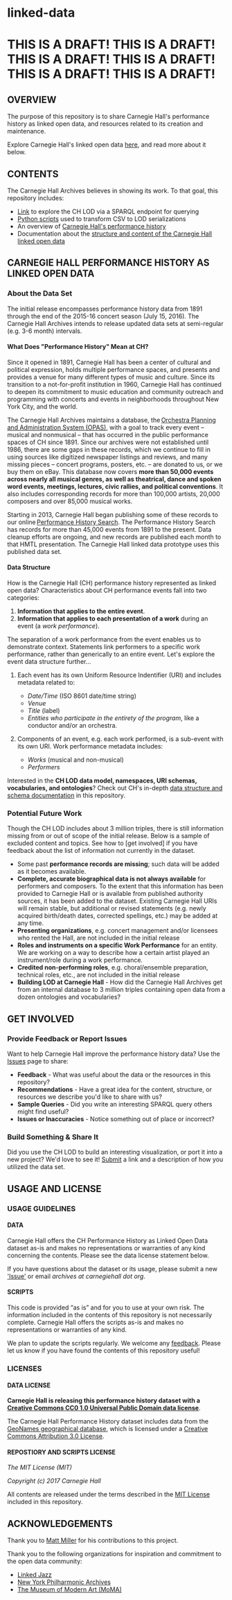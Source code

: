# linked-data
# THIS IS A DRAFT! THIS IS A DRAFT! THIS IS A DRAFT! THIS IS A DRAFT! THIS IS A DRAFT! THIS IS A DRAFT! 

## OVERVIEW

The purpose of this repository is to share Carnegie Hall's performance history as linked open data, and resources related to its creation and maintenance. 

Explore Carnegie Hall's linked open data [here](http://data.carnegiehall.org), and read more about it below.

## CONTENTS

The Carnegie Hall Archives believes in showing its work. To that goal, this repository includes:
- [Link](http://data.carnegiehall.org) to explore the CH LOD via a SPARQL endpoint for querying
- [Python scripts](/scripts/scripts-overview.md) used to transform CSV to LOD serializations
- An overview of [Carnegie Hall's performance history](#carnegie-hall-performance-history-as-linked-open-data)
- Documentation about the [structure and content of the Carnegie Hall linked open data](/data-structure.md)

## CARNEGIE HALL PERFORMANCE HISTORY AS LINKED OPEN DATA

### About the Data Set
The initial release encompasses performance history data from 1891 through the end of the 2015-16 concert season (July 15, 2016). The Carnegie Hall Archives intends to release updated data sets at semi-regular (e.g. 3-6 month) intervals.

#### What Does "Performance History" Mean at CH?

Since it opened in 1891, Carnegie Hall has been a center of cultural and political expression, holds multiple performance spaces, and presents and provides a venue for many different types of music and culture. Since its transition to a not-for-profit institution in 1960, Carnegie Hall has continued to deepen its commitment to music education and community outreach and programming with concerts and events in neighborhoods throughout New York City, and the world.

The Carnegie Hall Archives maintains a database, the [Orchestra Planning and Administration System (OPAS)](http://fineartssoftware.com/), with a goal to track every event – musical and nonmusical – that has occurred in the public performance spaces of CH since 1891. Since our archives were not established until 1986, there are some gaps in these records, which we continue to fill in using sources like digitized newspaper listings and reviews, and many missing pieces – concert programs, posters, etc. – are donated to us, or we buy them on eBay. This database now covers **more than 50,000 events across nearly all musical genres, as well as theatrical, dance and spoken word events, meetings, lectures, civic rallies, and political conventions**. It also includes corresponding records for more than 100,000 artists, 20,000 composers and over 85,000 musical works.

Starting in 2013, Carnegie Hall began publishing some of these records to our online [Performance History Search](https://www.carnegiehall.org/PerformanceHistorySearch/). The Performance History Search has records for more than 45,000 events from 1891 to the present. Data cleanup efforts are ongoing, and new records are published each month to that HMTL presentation. The Carnegie Hall linked data prototype uses this published data set.

#### Data Structure

How is the Carnegie Hall (CH) performance history represented as linked open data? Characteristics about CH performance events fall into two categories:
1. **Information that applies to the entire event**.
2. **Information that applies to each presentation of a work** during an event (a *work performance*). 

The separation of a work performance from the event enables us to demonstrate context. Statements link performers to a specific work performance, rather than generically to an entire event. Let's explore the event data structure further... 

1. Each event has its own Uniform Resource Indentifier (URI) and includes metadata related to: 
      - *Date/Time* (ISO 8601 date/time string) 
      - *Venue* 
      - *Title* (label) 
      - *Entities who participate in the entirety of the program*, like a conductor and/or an orchestra.

2. Components of an event, e.g. each work performed, is a sub-event with its own URI. Work performance metadata includes:
      - *Works* (musical and non-musical)
      - *Performers* 

Interested in the **CH LOD data model, namespaces, URI schemas, vocabularies, and ontologies**? Check out CH's in-depth [data structure and schema documentation](/data-structure.md) in this repository.

### Potential Future Work

Though the CH LOD includes about 3 million triples, there is still information missing from or out of scope of the initial release. Below is a sample of excluded content and topics. See how to [get involved] if you have feedback about the list of information not currently in the dataset.

- Some past **performance records are missing**; such data will be added as it becomes available. 
- **Complete, accurate biographical data is not always available** for performers and composers. To the extent that this information has been provided to Carnegie Hall or is available from published authority sources, it has been added to the dataset. Existing Carnegie Hall URIs will remain stable, but additional or revised statements (e.g. newly acquired birth/death dates, corrected spellings, etc.) may be added at any time. 
- **Presenting organizations**, e.g. concert management and/or licensees who rented the Hall, are not included in the initial release
- **Roles and instruments on a specific Work Performance** for an entity. We are working on a way to describe how a certain artist played an instrument/role during a work performance.
- **Credited non-performing roles**, e.g. choral/ensemble preparation, technical roles, etc., are not included in the initial release
- **Building LOD at Carnegie Hall** - How did the Carnegie Hall Archives get from an internal database to 3 million triples containing open data from a dozen ontologies and vocabularies? 

## GET INVOLVED
### Provide Feedback or Report Issues

Want to help Carnegie Hall improve the performance history data? Use the [Issues](https://github.com/CarnegieHall/linked-data/issues) page to share:
- **Feedback** - What was useful about the data or the resources in this repository? 
- **Recommendations** - Have a great idea for the content, structure, or resources we describe you'd like to share with us?
- **Sample Queries** - Did you write an interesting SPARQL query others might find useful? 
- **Issues or Inaccuracies** - Notice something out of place or incorrect? 

### Build Something & Share It

Did you use the CH LOD to build an interesting visualization, or port it into a new project? We'd love to see it! [Submit](https://github.com/CarnegieHall/linked-data/issues) a link and a description of how you utilized the data set.

## USAGE AND LICENSE
### USAGE GUIDELINES
#### DATA
Carnegie Hall offers the CH Performance History as Linked Open Data dataset as-is and makes no representations or warranties of any kind concerning the contents. Please see the data license statement below.

If you have questions about the dataset or its usage, please submit a new ['Issue']() or email *archives at carnegiehall dot org*. 

#### SCRIPTS
This code is provided “as is” and for you to use at your own risk. The information included in the contents of this repository is not necessarily complete. Carnegie Hall offers the scripts as-is and makes no representations or warranties of any kind.

We plan to update the scripts regularly. We welcome any [feedback](https://github.com/CarnegieHall/linked-data/issues). Please let us know if you have found the contents of this repository useful!

### LICENSES
#### DATA LICENSE
**Carnegie Hall is releasing this performance history dataset with a [Creative Commons CC0 1.0 Universal Public Domain data license](https://creativecommons.org/publicdomain/zero/1.0/)**.

The Carnegie Hall Performance History dataset includes data from the [GeoNames geographical database](http://www.geonames.org/), which is licensed under a [Creative Commons Attribution 3.0 License](http://creativecommons.org/licenses/by/3.0/).

#### REPOSTIORY AND SCRIPTS LICENSE
_The MIT License (MIT)_

_Copyright (c) 2017 Carnegie Hall_

All contents are released under the terms described in the [MIT License](https://github.com/CarnegieHall/linked-data/blob/master/LICENSE) included in this repository.

## ACKNOWLEDGEMENTS 
Thank you to [Matt Miller](https://github.com/thisismattmiller) for his contributions to this project. 

Thank you to the following organizations for inspiration and commitment to the open data community:
- [Linked Jazz](https://linkedjazz.org/)
- [New York Philharmonic Archives](https://github.com/nyphilarchive/PerformanceHistory)
- [The Museum of Modern Art (MoMA)](https://github.com/MuseumofModernArt/collection)
